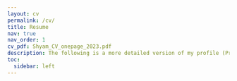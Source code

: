 ```yaml
---
layout: cv
permalink: /cv/
title: Resume
nav: true
nav_order: 1
cv_pdf: Shyam_CV_onepage_2023.pdf
description: The following is a more detailed version of my profile (Projects can be found in the projects tab). For a more consolidated one-page version of my resume kindly click on the 'PDF' button on the right side. Works or nah?
toc:
  sidebar: left
---
```

